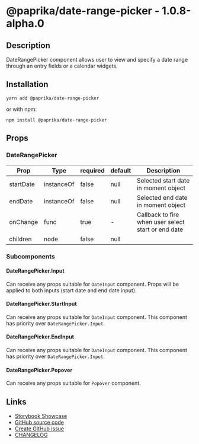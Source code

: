 <!-- start: Autogenerated - do not modify -->

# @paprika/date-range-picker - 1.0.8-alpha.0

## Description

DateRangePicker component allows user to view and specify a date range through an entry fields or a calendar widgets.

## Installation

```
yarn add @paprika/date-range-picker
```

or with npm:

```
npm install @paprika/date-range-picker
```

## Props

### DateRangePicker

| Prop      | Type       | required | default | Description                                         |
| --------- | ---------- | -------- | ------- | --------------------------------------------------- |
| startDate | instanceOf | false    | null    | Selected start date in moment object                |
| endDate   | instanceOf | false    | null    | Selected end date in moment object                  |
| onChange  | func       | true     | -       | Callback to fire when user select start or end date |
| children  | node       | false    | null    |                                                     |

<!-- end: Autogenerated - do not modify -->
<!-- content -->

### Subcomponents

#### DateRangePicker.Input

Can receive any props suitable for `DateInput` component. Props will be applied to both inputs (start date and end date input).

#### DateRangePicker.StartInput

Can receive any props suitable for `DateInput` component. This component has priority over `DateRangePicker.Input`.

#### DateRangePicker.EndInput

Can receive any props suitable for `DateInput` component. This component has priority over `DateRangePicker.Input`.

#### DateRangePicker.Popover

Can receive any props suitable for `Popover` component.

<!-- eoContent -->

## Links

- [Storybook Showcase](https://paprika.highbond.com/?path=/story/forms-daterangepicker--showcase)
- [GitHub source code](https://github.com/acl-services/paprika/tree/master/packages/DateRangePicker/src)
- [Create GitHub issue](https://github.com/acl-services/paprika/issues/new?label=[]&title=@paprika/date-range-picker%20[help]:%20your%20short%20description&body=%0A%23%20Help%20wanted%0A%0A%23%23%20Please%20write%20your%20question.%0A*A%20clear%20and%20concise%20description%20of%20what%20the%20question%20is*%0A%0A%23%23%20Additional%20context%0A*Add%20any%20other%20context%20or%20screenshots%20about%20your%20question%20here.*%0A)
- [CHANGELOG](https://github.com/acl-services/paprika/tree/master/packages/DateRangePicker/CHANGELOG.md)
